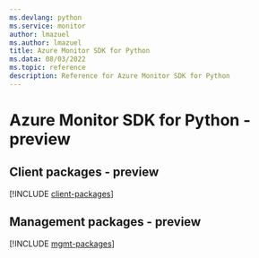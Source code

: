 ```yaml
---
ms.devlang: python
ms.service: monitor
author: lmazuel
ms.author: lmazuel
title: Azure Monitor SDK for Python
ms.data: 08/03/2022
ms.topic: reference
description: Reference for Azure Monitor SDK for Python
---
```

# Azure Monitor SDK for Python - preview

## Client packages - preview
[!INCLUDE [client-packages](monitor-client-index.md)]
## Management packages - preview
[!INCLUDE [mgmt-packages](monitor-mgmt-index.md)]
